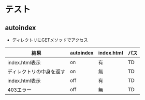 # テスト
## autoindex
- ディレクトリにGETメソッドでアクセス

|  結果  |  autoindex  |  index.html  |  パス  |
| ---- | ---- | ---- | ---- |
|  index.html表示  |  on  |  有  |  TD  |
|  ディレクトリの中身を返す  |  on  |  無  |  TD  |
|  index.html表示  |  off  |  有  |  TD  |
|  403エラー  |  off  |  無  |  TD  |

